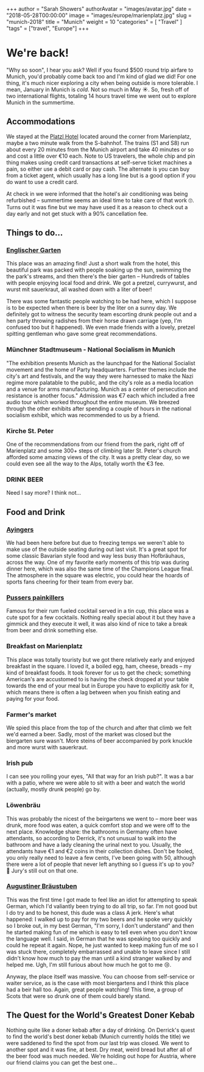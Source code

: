 +++
author = "Sarah Showers"
authorAvatar = "images/avatar.jpg"
date = "2018-05-28T00:00:00"
image = "images/europe/marienplatz.jpg"
slug = "munich-2018"
title = "Munich"
weight = 10
"categories" = [
  "Travel"
]
"tags" = ["travel", "Europe"]
+++

# We're back!

"Why so soon", I hear you ask? Well if you found $500 round trip airfare to Munich, you'd probably come back too and I'm kind of glad we did! For one thing, it's much nicer exploring a city when being outside is more tolerable. I mean, January in Munich is _cold_. Not so much in May ☀️. So, fresh off of two international flights, totaling 14 hours travel time we went out to explore Munich in the summertime.

## Accommodations
We stayed at the [Platzl Hotel](https://www.platzl.de/en/) located around the corner from Marienplatz, maybe a two minute walk from the S-bahnhof. The trains (S1 and S8) run about every 20 minutes from the Munich airport and take 40 minutes or so and cost a little over €10 each. Note to US travelers, the whole chip and pin thing makes using credit card transactions at self-serve ticket machines a pain, so either use a debit card or pay cash. The alternate is you can buy from a ticket agent, which usually has a long line but is a good option if you do want to use a credit card.

At check in we were informed that the hotel's air conditioning was being refurbished – summertime seems an ideal time to take care of that work 🙄. Turns out it was fine but we may have used it as a reason to check out a day early and not get stuck with a 90% cancellation fee.

## Things to do...
### [Englischer Garten](https://en.wikipedia.org/wiki/Englischer_Garten)
This place was an amazing find! Just a short walk from the hotel, this beautiful park was packed with people soaking up the sun, swimming the the park's streams, and then there's the bier garten – Hundreds of tables with people enjoying local food and drink. We got a pretzel, currywurst, and wurst mit sauerkraut, all washed down with a liter of beer! 

There was some fantastic people watching to be had here, which I suppose is to be expected when there is beer by the liter on a sunny day. We definitely got to witness the security team escorting drunk people out and a hen party throwing radishes from their horse drawn carriage (yep, I'm confused too but it happened). We even made friends with a lovely, pretzel spitting gentleman who gave some great recommendations.

### Münchner Stadtmuseum - National Socialism in Munich
"The exhibition presents Munich as the launchpad for the National Socialist movement and the home of Party headquarters. Further themes include the city's art and festivals, and the way they were harnessed to make the Nazi regime more palatable to the public, and the city's role as a media location and a venue for arms manufacturing. Munich as a center of persecution and resistance is another focus." Admission was €7 each which included a free audio tour which worked throughout the entire museum. We breezed through the other exhibits after spending a couple of hours in the national socialism exhibit, which was recommended to us by a friend.

### Kirche St. Peter
One of the recommendations from our friend from the park, right off of Marienplatz and some 300+ steps of climbing later St. Peter's church afforded some amazing views of the city. It was a pretty clear day, so we could even see all the way to the Alps, totally worth the €3 fee.

### DRINK BEER
Need I say more? I think not...

## Food and Drink
### [Ayingers](https://www.ayingers.de/en/)
We had been here before but due to freezing temps we weren't able to make use of the outside seating during out last visit. It's a great spot for some classic Bavarian style food and way less busy than Hofbräuhaus, across the way. One of my favorite early moments of this trip was during dinner here, which was also the same time of the Champions League final. The atmosphere in the square was electric, you could hear the hoards of sports fans cheering for their team from every bar.

### [Pussers painkillers](http://www.pussersbar.de/en/pussers-bar.html)
Famous for their rum fueled cocktail served in a tin cup, this place was a cute spot for a few cocktails. Nothing really special about it but they have a gimmick and they execute it well, it was also kind of nice to take a break from beer and drink something else.

### Breakfast on Marienplatz
This place was totally touristy but we got there relatively early and enjoyed breakfast in the square. I loved it, a boiled egg, ham, cheese, breads – my kind of breakfast foods. It took forever for us to get the check; something American's are accustomed to is having the check dropped at your table towards the end of your meal but in Europe you have to explicitly ask for it, which means there is often a lag between when you finish eating and paying for your food. 

### Farmer's market
We spied this place from the top of the church and after that climb we felt we'd earned a beer. Sadly, most of the market was closed but the biergarten sure wasn't. More steins of beer accompanied by pork knuckle and more wurst with sauerkraut.

### Irish pub
I can see you rolling your eyes, "All that way for an Irish pub?". It was a bar with a patio, where we were able to sit with a beer and watch the world (actually, mostly drunk people) go by. 

### Löwenbräu
This was probably the nicest of the beirgartens we went to – more beer was drunk, more food was eaten, a quick comfort stop and we were off to the next place. Knowledge share: the bathrooms in Germany often have attendants, so according to Derrick, it's not unusual to walk into the bathroom and have a lady cleaning the urinal next to you. Usually, the attendants have €1 and €2 coins in their collection dishes. Don't be fooled, you only really need to leave a few cents, I've been going with 50, although there were a lot of people that never left anything so I guess it's up to you? 🤷‍ Jury's still out on that one.

### [Augustiner Bräustuben](http://www.braeustuben.de/)
This was the first time I got made to feel like an idiot for attempting to speak German, which I'd valiantly been trying to do all trip, so far. I'm not good but I do try and to be honest, this dude was a class A jerk. Here's what happened: I walked up to pay for my two beers and he spoke very quickly so I broke out, in my best German, "I'm sorry, I don't understand" and then he started making fun of me which is easy to tell even when you don't know the language well. I said, in German that he was speaking too quickly and could he repeat it again. Nope, he just wanted to keep making fun of me so I was stuck there, completely embarrassed and unable to leave since I still didn't know how much to pay the man until a kind stranger walked by and helped me. Ugh, I'm still furious about how much he got to me 😢.

Anyway, the place itself was massive. You can choose from self-service or waiter service, as is the case with most biergartens and I think this place had a beir hall too. Again, great people watching! This time, a group of Scots that were so drunk one of them could barely stand.

## The Quest for the World's Greatest Doner Kebab
Nothing quite like a doner kebab after a day of drinking. On Derrick's quest to find the world's best doner kebab (Munich currently holds the title) we were saddened to find the spot from our last trip was closed. We went to another spot and it was fine, at best. Dry meat, weird bread but after all of the beer food was much needed. We're holding out hope for Austria, where our friend claims you can get the best one... 